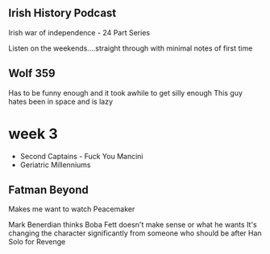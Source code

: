 ## Irish History Podcast 
Irish war of independence - 24 Part Series

Listen on the weekends....straight through with minimal notes of first time


## Wolf 359
Has to be funny enough and it took awhile to get silly enough
This guy hates been in space and is lazy

# week 3
- Second Captains - Fuck You Mancini
- Geriatric Millenniums 


## Fatman Beyond
Makes me want to watch Peacemaker

Mark Benerdian thinks Boba Fett doesn't make sense or what he wants
It's changing the character significantly from someone who should be after Han Solo for Revenge